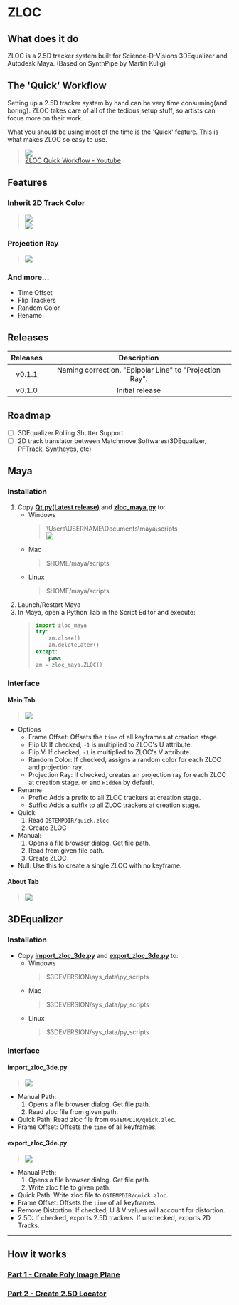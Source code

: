 # ZLOC
## What does it do
ZLOC is a 2.5D tracker system built for Science-D-Visions 3DEqualizer and Autodesk Maya. (Based on SynthPipe by Martin Kulig)


## The 'Quick' Workflow
Setting up a 2.5D tracker system by hand can be very time consuming(and boring). ZLOC takes care of all of the tedious setup stuff, so artists can focus more on their work.

What you should be using most of the time is the 'Quick' feature. This is what makes ZLOC so easy to use.

> [![](http://img.youtube.com/vi/OY7vK4RYl0w/0.jpg)](http://www.youtube.com/watch?v=OY7vK4RYl0w "")<br>
> [ZLOC Quick Workflow - Youtube](https://youtu.be/OY7vK4RYl0w)
## Features
### Inherit 2D Track Color
> ![](doc/3de/tde_2dtrack_color.png)<br>
> ![](doc/3de/maya_2dtrack_color.png)
### Projection Ray
> ![](doc/maya/projection_ray.png)
### And more...
- Time Offset
- Flip Trackers
- Random Color
- Rename

## Releases
| Releases | Description |
| :--------: | :------------: |
| v0.1.1 | Naming correction. "Epipolar Line" to "Projection Ray".|
| v0.1.0 | Initial release |

## Roadmap
- [ ] 3DEqualizer Rolling Shutter Support
- [ ] 2D track translator between Matchmove Softwares(3DEqualizer, PFTrack, Syntheyes, etc)

## Maya
### Installation
1. Copy **[Qt.py(Latest release)](https://github.com/mottosso/Qt.py/releases)** and **[zloc_maya.py](maya/scripts/zloc_maya.py)** to:
    - Windows
        > \Users\USERNAME\Documents\maya\scripts<br>
        > ![](doc/maya/install_scripts.png)
    - Mac
        > $HOME/maya/scripts
    - Linux
        > $HOME/maya/scripts
1. Launch/Restart Maya
1. In Maya, open a Python Tab in the Script Editor and execute:
    > ```python
    > import zloc_maya
    > try:
    >     zm.close()
    >     zm.deleteLater()
    > except:
    >     pass
    > zm = zloc_maya.ZLOC()
    > ```
### Interface
#### Main Tab
> ![](doc/maya/main_tab__.png)
- Options
    - Frame Offset: Offsets the `time` of all keyframes at creation stage.
    - Flip U: If checked, `-1` is multiplied to ZLOC's U attribute.
    - Flip V: If checked, `-1` is multiplied to ZLOC's V attribute.
    - Random Color: If checked, assigns a random color for each ZLOC and projection ray.
    - Projection Ray: If checked, creates an projection ray for each ZLOC at creation stage. `On` and `Hidden` by default.
- Rename
    - Prefix: Adds a prefix to all ZLOC trackers at creation stage.
    - Suffix: Adds a suffix to all ZLOC trackers at creation stage.
- Quick:
    1. Read `OSTEMPDIR/quick.zloc`
    1. Create ZLOC
- Manual:
    1. Opens a file browser dialog. Get file path.
    1. Read from given file path.
    1. Create ZLOC
- Null: Use this to create a single ZLOC with no keyframe.
#### About Tab
> ![](doc/maya/about_tab_.png)

## 3DEqualizer
### Installation
- Copy **[import_zloc_3de.py](3de/import_zloc_3de.py)** and **[export_zloc_3de.py](3de/export_zloc_3de.py)** to:
    - Windows
        > $3DEVERSION\sys_data\py_scripts
    - Mac
        > $3DEVERSION/sys_data/py_scripts
    - Linux
        > $3DEVERSION/sys_data/py_scripts
### Interface
#### import_zloc_3de.py
> ![](doc/3de/import_zloc_3de.png)
- Manual Path:
    1. Opens a file browser dialog. Get file path.
    1. Read zloc file from given path.
- Quick Path: Read zloc file from `OSTEMPDIR/quick.zloc`.
- Frame Offset: Offsets the `time` of all keyframes.
#### export_zloc_3de.py
> ![](doc/3de/export_zloc_3de__.png)
- Manual Path:
    1. Opens a file browser dialog. Get file path.
    1. Write zloc file to given path.
- Quick Path: Write zloc file to `OSTEMPDIR/quick.zloc`.
- Frame Offset: Offsets the `time` of all keyframes.
- Remove Distortion: If checked, U & V values will account for distortion.
- 2.5D: If checked, exports 2.5D trackers. If unchecked, exports 2D Tracks.


---

## How it works
### [Part 1 - Create Poly Image Plane](https://kohyuk91.github.io/posts/20191214_poly_image_plane_zloc_part1/)
### [Part 2 - Create 2.5D Locator](https://kohyuk91.github.io/posts/20191215_two_point_five_dee_locator_zloc_part2/)
